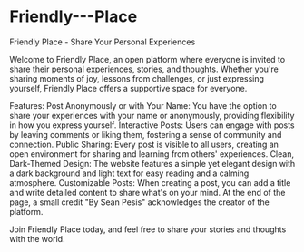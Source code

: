 # Friendly---Place
Friendly Place - Share Your Personal Experiences

Welcome to Friendly Place, an open platform where everyone is invited to share their personal experiences, stories, and thoughts. Whether you're sharing moments of joy, lessons from challenges, or just expressing yourself, Friendly Place offers a supportive space for everyone.

Features:
Post Anonymously or with Your Name: You have the option to share your experiences with your name or anonymously, providing flexibility in how you express yourself.
Interactive Posts: Users can engage with posts by leaving comments or liking them, fostering a sense of community and connection.
Public Sharing: Every post is visible to all users, creating an open environment for sharing and learning from others' experiences.
Clean, Dark-Themed Design: The website features a simple yet elegant design with a dark background and light text for easy reading and a calming atmosphere.
Customizable Posts: When creating a post, you can add a title and write detailed content to share what's on your mind.
At the end of the page, a small credit "By Sean Pesis" acknowledges the creator of the platform.

Join Friendly Place today, and feel free to share your stories and thoughts with the world.

